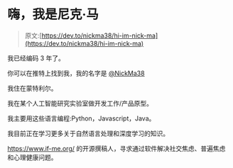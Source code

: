 # 嗨，我是尼克·马

> 原文:[https://dev.to/nickma38/hi-im-nick-ma](https://dev.to/nickma38/hi-im-nick-ma)

我已经编码 3 年了。

你可以在推特上找到我，我的名字是 [@NickMa38](https://twitter.com/NickMa38)

我住在蒙特利尔。

我在某个人工智能研究实验室做开发工作/产品原型。

我主要用这些语言编程:Python，Javascript，Java。

我目前正在学习更多关于自然语言处理和深度学习的知识。

https://www.if-me.org/
的开源撰稿人，寻求通过软件解决社交焦虑、普遍焦虑和心理健康问题。